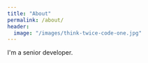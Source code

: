 ```yaml
---
title: "About"
permalink: /about/
header:
  image: "/images/think-twice-code-one.jpg"
---
```


I'm a senior developer.
